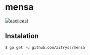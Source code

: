 # mensa

[![asciicast](https://asciinema.org/a/UNrX2yvGRee3QmYWPfjDLua9z.png)](https://asciinema.org/a/UNrX2yvGRee3QmYWPfjDLua9z)

## Instalation
```
$ go get -u github.com/zitryss/mensa
```

